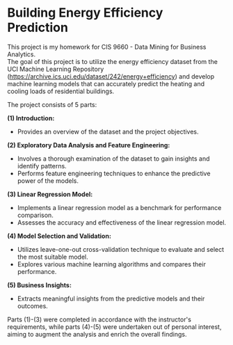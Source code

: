 # Building Energy Efficiency Prediction
This project is my homework for CIS 9660 - Data Mining for Business Analytics.  
The goal of this project is to utilize the energy efficiency dataset from the UCI Machine Learning Repository (https://archive.ics.uci.edu/dataset/242/energy+efficiency) and develop machine learning models that can accurately predict the heating and cooling loads of residential buildings.

The project consists of 5 parts:  

**(1) Introduction:**  
* Provides an overview of the dataset and the project objectives.  


**(2) Exploratory Data Analysis and Feature Engineering:**  
* Involves a thorough examination of the dataset to gain insights and identify patterns.
* Performs feature engineering techniques to enhance the predictive power of the models.  


**(3) Linear Regression Model:**  
* Implements a linear regression model as a benchmark for performance comparison.
* Assesses the accuracy and effectiveness of the linear regression model.  

    
**(4) Model Selection and Validation:**  
* Utilizes leave-one-out cross-validation technique to evaluate and select the most suitable model.
* Explores various machine learning algorithms and compares their performance.  


**(5) Business Insights:**  
* Extracts meaningful insights from the predictive models and their outcomes.  


Parts (1)-(3) were completed in accordance with the instructor's requirements, while parts (4)-(5) were undertaken out of personal interest, aiming to augment the analysis and enrich the overall findings.

